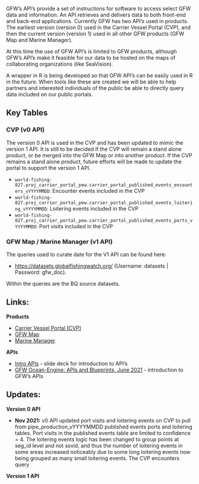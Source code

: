 GFW’s API’s provide a set of instructions for software to access select GFW data and information. An API retrieves and delivers data to both front-end and back-end applications. Currently GFW has two API’s used in products. The earliest version (version 0) used in the Carrier Vessel Portal (CVP), and then the current version (version 1) used in all other GFW products (GFW Map and Marine Manager).

At this time the use of GFW API’s is limited to GFW products, although GFW’s API’s make it feasible for our data to be hosted on the maps of collaborating organizations (like SeaVision). 

A wrapper in R is being developed so that GFW API’s can be easily used in R in the future. When tools like these are created we will be able to help partners and interested individuals of the public be able to directly query data included on our public portals. 

## Key Tables 

### CVP (v0 API)
The version 0 API is used in the CVP and has been updated to mimic the version 1 API. It is still to be decided if the CVP will remain a stand alone product, or be merged into the GFW Map or into another product. If the CVP remains a stand alone product, future efforts will be made to update the portal to support the version 1 API. 

+ `world-fishing-827.proj_carrier_portal_pew.carrier_portal_published_events_encounters_vYYYYMMDD`: Encounter events included in the CVP
+ `world-fishing-827.proj_carrier_portal_pew.carrier_portal_published_events_loitering_vYYYYMMDD`: Loitering events included in the CVP
+ `world-fishing-827.proj_carrier_portal_pew.carrier_portal_published_events_ports_vYYYYMMDD`: Port visits included in the CVP

### GFW Map / Marine Manager (v1 API)
The queries used to curate date for the V1 API can be found here: 
+ https://datasets.globalfishingwatch.org/  (Username: datasets | Password: gfw_doc). 

Within the queries are the BQ source datasets.

## Links:
**Products**
+ [Carrier Vessel Portal (CVP)](https://globalfishingwatch.org/carrier-vessel-portal/)
+ [GFW Map](https://globalfishingwatch.org/map/)
+ [Marine Manager](https://globalfishingwatch.org/marine-manager-portal/)   

**APIs**
+ [Intro APIs](https://docs.google.com/document/d/1CWVXqZpyutLOUO5YyACBzftUiEIxug7EPd8PXsadEE8/edit?usp=sharing) - slide deck for introduction to API’s <br>
+ [GFW Ocean-Engine: APIs and Blueprints, June 2021](https://docs.google.com/presentation/d/1E6h00EUEEr2HRAAXm3rJUwrF6NcM52t8S0n_yinJbqw/edit#slide=id.gc69f7383cc_0_1092) - introduction to GFW’s APIs

## Updates:
**Version 0 API**
+ **Nov 2021:** v0 API updated port visits and loitering events on CVP to pull from pipe_production_vYYYYMMDD published events ports and loitering tables. Port visits in the published events table are limited to confidence = 4. The loitering events logic has been changed to group points at seg_id level and not ssvid, and thus the number of loitering events in some areas increased noticeably due to some long loitering events now being grouped as many small loitering events. The CVP encounters query 

**Version 1 API**
